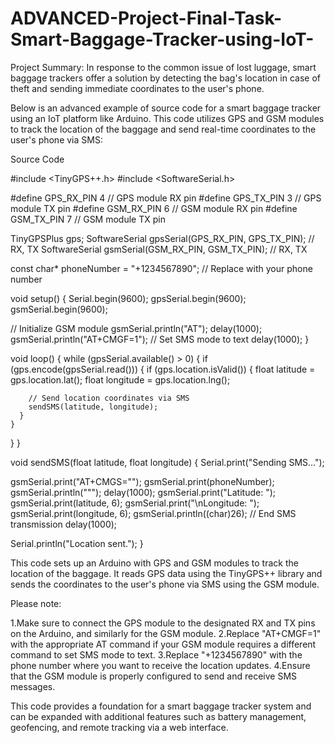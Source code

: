 # ADVANCED-Project-Final-Task-Smart-Baggage-Tracker-using-IoT-
Project Summary: In response to the common issue of lost luggage, smart baggage trackers offer a solution by detecting the bag's location in case of theft and sending immediate coordinates to the user's phone.

Below is an advanced example of source code for a smart baggage tracker using an IoT platform like Arduino. This code utilizes GPS and GSM modules to track the location of the baggage and send real-time coordinates to the user's phone via SMS:

Source Code

#include <TinyGPS++.h>
#include <SoftwareSerial.h>

#define GPS_RX_PIN 4 // GPS module RX pin
#define GPS_TX_PIN 3 // GPS module TX pin
#define GSM_RX_PIN 6 // GSM module RX pin
#define GSM_TX_PIN 7 // GSM module TX pin

TinyGPSPlus gps;
SoftwareSerial gpsSerial(GPS_RX_PIN, GPS_TX_PIN); // RX, TX
SoftwareSerial gsmSerial(GSM_RX_PIN, GSM_TX_PIN); // RX, TX

const char* phoneNumber = "+1234567890"; // Replace with your phone number

void setup() {
  Serial.begin(9600);
  gpsSerial.begin(9600);
  gsmSerial.begin(9600);

  // Initialize GSM module
  gsmSerial.println("AT");
  delay(1000);
  gsmSerial.println("AT+CMGF=1"); // Set SMS mode to text
  delay(1000);
}

void loop() {
  while (gpsSerial.available() > 0) {
    if (gps.encode(gpsSerial.read())) {
      if (gps.location.isValid()) {
        float latitude = gps.location.lat();
        float longitude = gps.location.lng();

        // Send location coordinates via SMS
        sendSMS(latitude, longitude);
      }
    }
  }
}

void sendSMS(float latitude, float longitude) {
  Serial.print("Sending SMS...");
  
  gsmSerial.print("AT+CMGS=\"");
  gsmSerial.print(phoneNumber);
  gsmSerial.println("\"");
  delay(1000);
  gsmSerial.print("Latitude: ");
  gsmSerial.print(latitude, 6);
  gsmSerial.print("\nLongitude: ");
  gsmSerial.print(longitude, 6);
  gsmSerial.println((char)26); // End SMS transmission
  delay(1000);

  Serial.println("Location sent.");
}


This code sets up an Arduino with GPS and GSM modules to track the location of the baggage. It reads GPS data using the TinyGPS++ library and sends the coordinates to the user's phone via SMS using the GSM module.

Please note:

1.Make sure to connect the GPS module to the designated RX and TX pins on the Arduino, and similarly for the GSM module.
2.Replace "AT+CMGF=1" with the appropriate AT command if your GSM module requires a different command to set SMS mode to text.
3.Replace "+1234567890" with the phone number where you want to receive the location updates.
4.Ensure that the GSM module is properly configured to send and receive SMS messages.

This code provides a foundation for a smart baggage tracker system and can be expanded with additional features such as battery management, geofencing, and remote tracking via a web interface.





